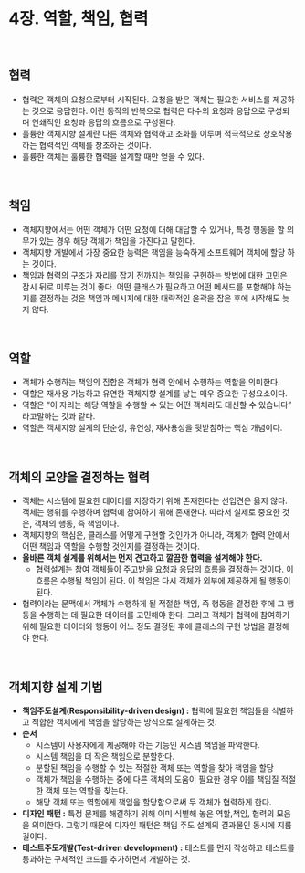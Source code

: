 # 4장. 역할, 책임, 협력

<br> 

## 협력
  - 협력은 객체의 요청으로부터 시작된다. 요청을 받은 객체는 필요한 서비스를 제공하는 것으로 응답한다. 이런 동작의 반복으로 협력은 다수의 요청과 응답으로 구성되며 연쇄적인 요청과 응답의 흐름으로 구성된다.
  - 훌륭한 객체지향 설계란 다른 객체와 협력하고 조화를 이루며 적극적으로 상호작용하는 협력적인 객체를 창조하는 것이다.
  - 훌륭한 객체는 훌륭한 협력을 설계할 때만 얻을 수 있다.

 <br> 

## 책임
  - 객체지향에서는 어떤 객체가 어떤 요청에 대해 대답할 수 있거나, 특정 행동을 할 의무가 있는 경우 해당 객체가 책임을 가진다고 말한다.
  - 객체지향 개발에서 가장 중요한 능력은 책임을 능숙하게 소프트웨어 객체에 할당 하는 것이다.
  - 책임과 협력의 구조가 자리를 잡기 전까지는 책임을 구현하는 방법에 대한 고민은 잠시 뒤로 미루는 것이 좋다. 어떤 클래스가 필요하고 어떤 메서드를 포함해야 하는지를 결정하는 것은 책임과 메시지에 대한 대략적인 윤곽을 잡은 후에 시작해도 늦지 않다.
 
<br> 
    
## 역할
  - 객체가 수행하는 책임의 집합은 객체가 협력 안에서 수행하는 역할을 의미한다.
  - 역할은 재사용 가능하고 유연한 객체지향 설계를 낳는 매우 중요한 구성요소이다.
  - 역할은 “이 자리는 해당 역할을 수행할 수 있는 어떤 객체라도 대신할 수 있습니다” 라고말하는 것과 같다.
  - 역할은 객체지향 설계의 단순성, 유연성, 재사용성을 뒷받침하는 핵심 개념이다.
 
<br> 
  
## 객체의 모양을 결정하는 협력
  - 객체는 시스템에 필요한 데이터를 저장하기 위해 존재한다는 선입견은 옳지 않다. 객체는 행위를 수행하며 협력에 참여하기 위해 존재한다. 따라서 실제로 중요한 것은, 객체의 행동, 즉 책임이다.
  - 객체지향의 핵심은, 클래스를 어떻게 구현할 것인가가 아니라, 객체가 협력 안에서 어떤 책임과 역할을 수행할 것인지를 결정하는 것이다.
  - **올바른 객체 설계를 위해서는 먼저 견고하고 깔끔한 협력을 설계해야 한다.**
    - 협력설계는 참여 객체들이 주고받을 요청과 응답의 흐름을 결정하는 것이다. 이 흐름은 수행될 책임이 된다. 이 책임은 다시 객체가 외부에 제공하게 될 행동이 된다.
  - 협력이라는 문맥에서 객체가 수행하게 될 적절한 책임, 즉 행동을 결정한 후에 그 행동을 수행하는 데 필요한 데이터를 고민해야 한다. 그리고 객체가 협력에 참여하기 위해 필요한 데이터와 행동이 어느 정도 결정된 후에 클래스의 구현 방법을 결정해야 한다.
 
<br> 
    
## 객체지향 설계 기법
  - **책임주도설계(Responsibility-driven design) :** 협력에 필요한 책임들을 식별하고 적합한 객체에게 책임을 할당하는 방식으로 설계하는 것.
  - **순서**
    - 시스템이 사용자에게 제공해야 하는 기능인 시스템 책임을 파악한다.
    - 시스템 책임을 더 작은 책임으로 분할한다.
    - 분할된 책임을 수행할 수 있는 적절한 객체 또는 역할을 찾아 책임을 할당
    - 객체가 책임을 수행하는 중에 다른 객체의 도움이 필요한 경우 이를 책임질 적절한 객체 또는 역할을 찾는다.
    - 해당 객체 또는 역할에게 책임을 할당함으로써 두 객체가 협력하게 한다.
  - **디자인 패턴 :** 특정 문제를 해결하기 위해 이미 식별해 놓은 역할,책임, 협력의 모음을 의미한다. 그렇기 때문에 디자인 패턴은 책임 주도 설계의 결과물인 동시에 지름길이다.
  - **테스트주도개발(Test-driven development) :** 테스트를 먼저 작성하고 테스트를 통과하는 구체적인 코드를 추가하면서 개발하는 것.
